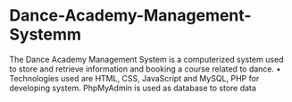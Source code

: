 # Dance-Academy-Management-Systemm
 The Dance Academy Management System is a computerized system  used to store and retrieve information and booking a course related to  dance. • Technologies used are HTML, CSS, JavaScript and MySQL, PHP for  developing system. PhpMyAdmin is used as database to store data
